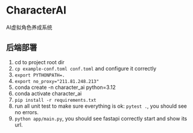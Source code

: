 # CharacterAI

AI虚拟角色养成系统

## 后端部署

1. cd to project root dir
2. `cp example-conf.toml conf.toml` and configure it correctly
3. `export PYTHONPATH=.`
4. `export no_proxy="211.81.248.213"`
5. conda create -n character_ai python=3.12
6. conda activate character_ai
7. `pip install -r requirements.txt`
8. run all unit test to make sure everything is ok: `pytest .`, you should see no errors.
9. `python app/main.py`, you should see fastapi correctly start and show its url.
